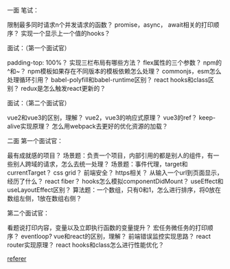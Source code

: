 一面
笔试：

限制最多同时请求n个并发请求的函数？
promise，async， await相关的打印顺序？
实现一个显示上一个值的hooks？

面试：（第一个面试官）

padding-top: 100%？
实现三栏布局有哪些方法？
flex属性的三个参数？
npm的^和~？
npm模板如果存在不同版本的模板依赖怎么处理？
commonjs，esm怎么处理循环引用？
babel-polyfill和babel-runtime区别？
react hooks和class区别？
redux是怎么触发react更新的？

面试：（第二个面试官）

vue2和vue3的区别，理解？
vue2，vue3的响应式原理？
vue3的ref？
keep-alive实现原理？
怎么用webpack去更好的优化资源的加载？

二面
第一个面试官：

最有成就感的项目？
场景题：负责一个项目，内部引用的都是别人的组件，有一些别人跨域的请求，怎么去统一处理？
场景题：事件代理，target和currentTarget？
css grid？
前端安全？
https相关？
从输入一个url到页面显示，经历了什么？
react fiber？
hooks怎么模拟componentDidMount？
useEffect和useLayoutEffect区别？
算法题：一个数组，只有0和1，怎么进行排序，将0放在数组左侧，1放在数组右侧？

第二个面试官：

看题说打印内容，变量以及立即执行函数的变量提升？
宏任务微任务的打印顺序？
eventloop?
vue和react的区别，理解？
前端错误监控实现思路？
react router实现原理？
react hooks和class怎么进行性能优化？

[referer](https://juejin.cn/post/7021790446393229343)